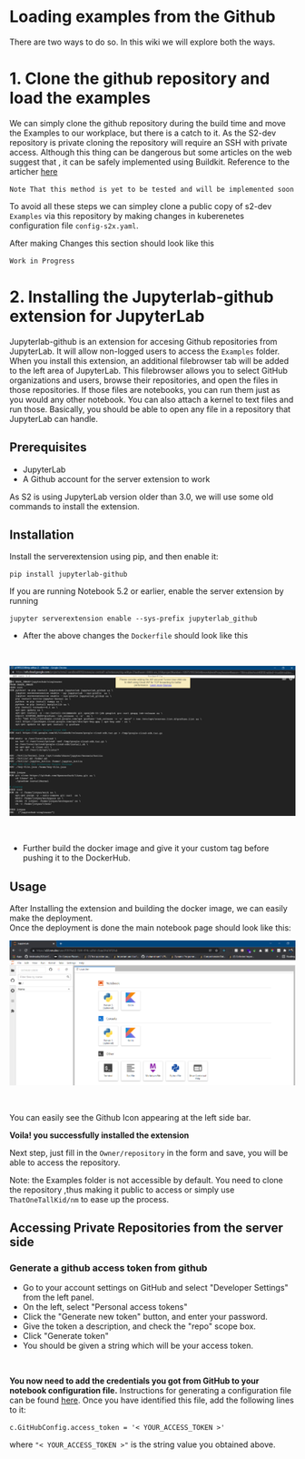 # Loading examples from the Github

There are two ways to do so. In this wiki we will explore both the ways.
# 1. Clone the github repository and load the examples

We can simply clone the github repository during the build time and move the Examples to our workplace, but there is a catch to it. As the S2-dev repository is private cloning the repository will require an SSH with private access. Although this thing can be dangerous but some articles on the web suggest that , it can be safely implemented using Buildkit.
Reference to the articher [here](https://vsupalov.com/build-docker-image-clone-private-repo-ssh-key/)
```
Note That this method is yet to be tested and will be implemented soon
```

To avoid all these steps we can simpley clone a public copy of s2-dev ```Examples``` via this repository by making changes in kuberenetes configuration file ```config-s2x.yaml```.

After making Changes this section should look like this

```
Work in Progress

```

# 2. Installing the Jupyterlab-github extension for JupyterLab


Jupyterlab-github is an extension for accesing Github repositories from JupyterLab.
It will allow non-logged users to access the ```Examples``` folder. <br/>
When you install this extension, an additional filebrowser tab will be added to the left area of JupyterLab. This filebrowser allows you to select GitHub organizations and users, browse their repositories, and open the files in those repositories. If those files are notebooks, you can run them just as you would any other notebook. You can also attach a kernel to text files and run those. Basically, you should be able to open any file in a repository that JupyterLab can handle.

## Prerequisites


* JupyterLab
* A Github account for the server extension to work

As S2 is using JupyterLab version older than 3.0, we will use some old commands to install the extension.

## Installation


Install the serverextension using pip, and then enable it:
```
pip install jupyterlab-github
```
If you are running Notebook 5.2 or earlier, enable the server extension by running
```
jupyter serverextension enable --sys-prefix jupyterlab_github
```

* After the above changes the ```Dockerfile``` should look like this 

<br/>

![Upload Image](/extension.png)

<br/>

* Further build the docker image and give it your custom tag before pushing it to the DockerHub.

## Usage


After Installing the extension and building the docker image, we can easily make the deployment. 
<br/>
Once the deployment is done the main notebook page should look like this: 
<br/>

![](/ext.png)

<br/>

You can easily see the Github Icon appearing at the left side bar.

**Voila! you successfully installed the extension**

Next step, just fill in the ```Owner/repository``` in the form and save, you will be able to access the repository.

Note: the Examples folder is not accessible by default. You need to clone the repository ,thus making it public to access or simply use ```ThatOneTallKid/nm``` to ease up the process.

## Accessing Private Repositories from the server side


### Generate a github access token from github
 * Go to your account settings on GitHub and select "Developer Settings" from the left panel.
 * On the left, select "Personal access tokens"
 * Click the "Generate new token" button, and enter your password.
 * Give the token a description, and check the "repo" scope box.
 * Click "Generate token"
 * You should be given a string which will be your access token.

 <br/>

**You now need to add the credentials you got from GitHub to your notebook configuration file.**
Instructions for generating a configuration file can be found [here](https://jupyter-notebook.readthedocs.io/en/stable/config_overview.html#configure-nbserver). Once you have identified this file, add the following lines to it:
```
c.GitHubConfig.access_token = '< YOUR_ACCESS_TOKEN >'
```

where ```"< YOUR_ACCESS_TOKEN >"``` is the string value you obtained above.
